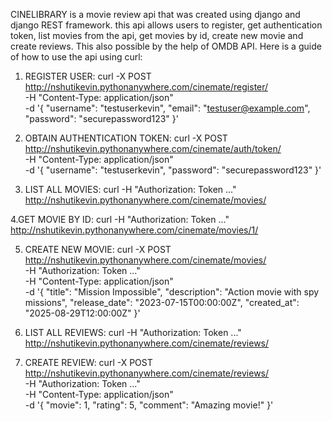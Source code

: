 CINELIBRARY is a movie review api that was created using django and django REST framework. this api allows users to register, get authentication token, list movies from the api, get movies by id, create new movie and create reviews. This also possible by the help of OMDB API. Here is a guide of how to use the api using curl:

1. REGISTER USER:
   curl -X POST http://nshutikevin.pythonanywhere.com/cinemate/register/ \
   -H "Content-Type: application/json" \
   -d '{
   "username": "testuserkevin",
   "email": "testuser@example.com",
   "password": "securepassword123"
   }'

2. OBTAIN AUTHENTICATION TOKEN:
   curl -X POST http://nshutikevin.pythonanywhere.com/cinemate/auth/token/ \
   -H "Content-Type: application/json" \
   -d '{
   "username": "testuserkevin",
   "password": "securepassword123"
   }'

3. LIST ALL MOVIES:
   curl -H "Authorization: Token ..." \
   http://nshutikevin.pythonanywhere.com/cinemate/movies/

4.GET MOVIE BY ID:
curl -H "Authorization: Token ..." \
http://nshutikevin.pythonanywhere.com/cinemate/movies/1/

5. CREATE NEW MOVIE:
   curl -X POST http://nshutikevin.pythonanywhere.com/cinemate/movies/ \
   -H "Authorization: Token ..." \
   -H "Content-Type: application/json" \
   -d '{
   "title": "Mission Impossible",
   "description": "Action movie with spy missions",
   "release_date": "2023-07-15T00:00:00Z",
   "created_at": "2025-08-29T12:00:00Z"
   }'

6. LIST ALL REVIEWS:
   curl -H "Authorization: Token ..." \
   http://nshutikevin.pythonanywhere.com/cinemate/reviews/

7. CREATE REVIEW:
   curl -X POST http://nshutikevin.pythonanywhere.com/cinemate/reviews/ \
   -H "Authorization: Token ..." \
   -H "Content-Type: application/json" \
   -d '{
   "movie": 1,
   "rating": 5,
   "comment": "Amazing movie!"
   }'
